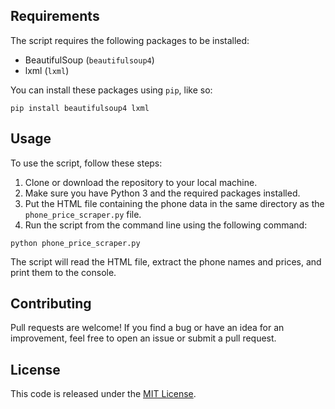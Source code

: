 

<h2>Requirements</h2>

<p>The script requires the following packages to be installed:</p>

<ul>
	<li>BeautifulSoup (<code>beautifulsoup4</code>)</li>
	<li>lxml (<code>lxml</code>)</li>
</ul>

<p>You can install these packages using <code>pip</code>, like so:</p>

<pre><code>pip install beautifulsoup4 lxml</code></pre>

<h2>Usage</h2>

<p>To use the script, follow these steps:</p>

<ol>
	<li>Clone or download the repository to your local machine.</li>
	<li>Make sure you have Python 3 and the required packages installed.</li>
	<li>Put the HTML file containing the phone data in the same directory as the <code>phone_price_scraper.py</code> file.</li>
	<li>Run the script from the command line using the following command:</li>
</ol>

<pre><code>python phone_price_scraper.py</code></pre>

<p>The script will read the HTML file, extract the phone names and prices, and print them to the console.</p>

<h2>Contributing</h2>

<p>Pull requests are welcome! If you find a bug or have an idea for an improvement, feel free to open an issue or submit a pull request.</p>

<h2>License</h2>

<p>This code is released under the <a href="https://opensource.org/licenses/MIT">MIT License</a>.</p>
